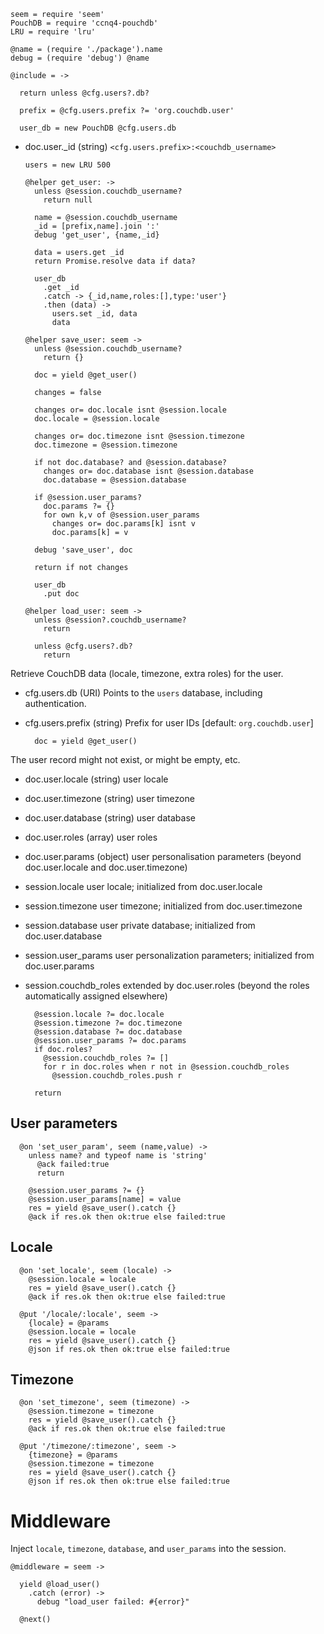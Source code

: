     seem = require 'seem'
    PouchDB = require 'ccnq4-pouchdb'
    LRU = require 'lru'

    @name = (require './package').name
    debug = (require 'debug') @name

    @include = ->

      return unless @cfg.users?.db?

      prefix = @cfg.users.prefix ?= 'org.couchdb.user'

      user_db = new PouchDB @cfg.users.db

* doc.user._id (string) `<cfg.users.prefix>:<couchdb_username>`

      users = new LRU 500

      @helper get_user: ->
        unless @session.couchdb_username?
          return null

        name = @session.couchdb_username
        _id = [prefix,name].join ':'
        debug 'get_user', {name,_id}

        data = users.get _id
        return Promise.resolve data if data?

        user_db
          .get _id
          .catch -> {_id,name,roles:[],type:'user'}
          .then (data) ->
            users.set _id, data
            data

      @helper save_user: seem ->
        unless @session.couchdb_username?
          return {}

        doc = yield @get_user()

        changes = false

        changes or= doc.locale isnt @session.locale
        doc.locale = @session.locale

        changes or= doc.timezone isnt @session.timezone
        doc.timezone = @session.timezone

        if not doc.database? and @session.database?
          changes or= doc.database isnt @session.database
          doc.database = @session.database

        if @session.user_params?
          doc.params ?= {}
          for own k,v of @session.user_params
            changes or= doc.params[k] isnt v
            doc.params[k] = v

        debug 'save_user', doc

        return if not changes

        user_db
          .put doc

      @helper load_user: seem ->
        unless @session?.couchdb_username?
          return

        unless @cfg.users?.db?
          return

Retrieve CouchDB data (locale, timezone, extra roles) for the user.

* cfg.users.db (URI) Points to the `users` database, including authentication.
* cfg.users.prefix (string) Prefix for user IDs [default: `org.couchdb.user`]

        doc = yield @get_user()

The user record might not exist, or might be empty, etc.

* doc.user.locale (string) user locale
* doc.user.timezone (string) user timezone
* doc.user.database (string) user database
* doc.user.roles (array) user roles
* doc.user.params (object) user personalisation parameters (beyond doc.user.locale and doc.user.timezone)
* session.locale user locale; initialized from doc.user.locale
* session.timezone user timezone; initialized from doc.user.timezone
* session.database user private database; initialized from doc.user.database
* session.user_params user personalization parameters; initialized from doc.user.params
* session.couchdb_roles extended by doc.user.roles (beyond the roles automatically assigned elsewhere)

        @session.locale ?= doc.locale
        @session.timezone ?= doc.timezone
        @session.database ?= doc.database
        @session.user_params ?= doc.params
        if doc.roles?
          @session.couchdb_roles ?= []
          for r in doc.roles when r not in @session.couchdb_roles
            @session.couchdb_roles.push r

        return

User parameters
---------------

      @on 'set_user_param', seem (name,value) ->
        unless name? and typeof name is 'string'
          @ack failed:true
          return

        @session.user_params ?= {}
        @session.user_params[name] = value
        res = yield @save_user().catch {}
        @ack if res.ok then ok:true else failed:true

Locale
------

      @on 'set_locale', seem (locale) ->
        @session.locale = locale
        res = yield @save_user().catch {}
        @ack if res.ok then ok:true else failed:true

      @put '/locale/:locale', seem ->
        {locale} = @params
        @session.locale = locale
        res = yield @save_user().catch {}
        @json if res.ok then ok:true else failed:true

Timezone
--------

      @on 'set_timezone', seem (timezone) ->
        @session.timezone = timezone
        res = yield @save_user().catch {}
        @ack if res.ok then ok:true else failed:true

      @put '/timezone/:timezone', seem ->
        {timezone} = @params
        @session.timezone = timezone
        res = yield @save_user().catch {}
        @json if res.ok then ok:true else failed:true

Middleware
==========

Inject `locale`, `timezone`, `database`, and `user_params` into the session.

    @middleware = seem ->

      yield @load_user()
        .catch (error) ->
          debug "load_user failed: #{error}"

      @next()
